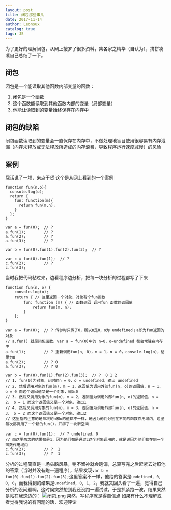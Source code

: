 ```yaml
---
layout: post
title: 闭包那些事儿
date: 2017-11-14
author: Leonsux
catalog: true
tags: JS
---
```


为了更好的理解闭包，从网上搜罗了很多资料，集各家之精华（自认为），拼拼凑凑自己总结了一下。
## 闭包
闭包是一个能读取其他函数内部变量的函数：
1. 闭包是一个函数
2. 这个函数能读取到其他函数内部的变量（局部变量）
3. 他能让读取到的变量始终保存在内存中

## 闭包的缺陷
闭包函数读取到的变量会一直保存在内存中，不做处理地盲目使用很容易有内存泄漏（内存未释放或无法释放所造成的内存浪费，导致程序运行速度减慢）的风险

## 案例
屁话说了一堆，来点干货
这个是从网上看到的一个案例
```
function fun(n,o){
  console.log(o);
  return {
    fun: function(m){
      return fun(m,n);
    }
  };
}

var a = fun(0);  // ?
a.fun(1);        // ?        
a.fun(2);        // ?
a.fun(3);        // ?

var b = fun(0).fun(1).fun(2).fun(3);  // ?

var c = fun(0).fun(1);  // ?
c.fun(2);        // ?
c.fun(3);
```
当时我把代码粘过来，边看程序边分析，把每一块分析的过程都写了下来
```
function fun(n, o) {
    console.log(o);
    return { // 这里返回一个对象，对象有个fun函数
        fun: function (m) { // 函数返回 调用fun 函数的返回值
            return fun(m, n);
        }
    };
}

var a = fun(0);  // ? 传参时只传了0，所以n是0，o为 undefined；a即为fun返回的对象
// a.fun() 就是闭包函数，var a = fun(0)中的 n=0，o=undefined 都会常驻在内存中
a.fun(1);        // ? 重新调用fun(n, 0)，m = 1，n = 0，console.log(o)，结果为0
a.fun(2);        // ? 0
a.fun(3);        // ? 0

var b = fun(0).fun(1).fun(2).fun(3);  // ?  0 1 2
// 1. fun(0)为对象，此时的n = 0，o = undefined，输出 undefined
// 2. 然后调用对象的fun(m)，m = 1，返回值为调用外部fun(n, o)的返回值，n = 1， o = 0 而这个返回值又是一个对象，输出0
// 3. 然后又调用对象的fun(m)，m = 2，返回值为调用外部fun(n, o)的返回值，n = 2， o = 1 而这个返回值又是一个对象，输出1
// 4. 然后又调用对象的fun(m)，m = 3，返回值为调用外部fun(n, o)的返回值，n = 3， o = 2 而这个返回值又是一个对象，输出2
// 这里指的注意的是每次的n和o的值都不一样，是因为他们分别在不同的函数作用域内，这里每次都调用了一个新的fun()，开辟了一块新空间

var c = fun(0).fun(1);  // ? undefined，0
// 而这里两次的结果都是1，因为他们都是通过c这个对象调用的，就是说因为他们都在同一个函数作用域内
c.fun(2);        // ?  1
c.fun(3);        // ?  1
```
分析的过程简直是一场头脑风暴，稍不留神就会跑偏，总算写完之后赶紧去对照他的答案（当时并没有跑一遍程序），结果发现`var b = fun(0).fun(1).fun(2).fun(3);`这里答案不一样，他给的答案是`undefined, 0, 0, 0`，而我得到的结果是`undefined, 0, 1, 2`，我就又回头看了一遍，觉得自己分析的没问题啊，这时候突然想到我还没跑一遍试试，于是抓紧跑一波，结果果然是站在我这边的：
![闭包.png](http://upload-images.jianshu.io/upload_images/3629578-a24ad6153de774ef.png?imageMogr2/auto-orient/strip%7CimageView2/2/w/1240)
果然，写程序就是得自信点
如果有什么不理解或者觉得我说的有问题的话，欢迎评论